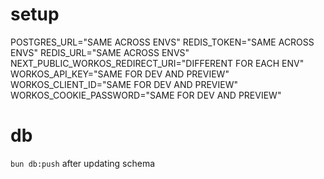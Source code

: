 # setup

POSTGRES_URL="SAME ACROSS ENVS"
REDIS_TOKEN="SAME ACROSS ENVS"
REDIS_URL="SAME ACROSS ENVS"
NEXT_PUBLIC_WORKOS_REDIRECT_URI="DIFFERENT FOR EACH ENV"
WORKOS_API_KEY="SAME FOR DEV AND PREVIEW"
WORKOS_CLIENT_ID="SAME FOR DEV AND PREVIEW"
WORKOS_COOKIE_PASSWORD="SAME FOR DEV AND PREVIEW"

# db

`bun db:push` after updating schema
